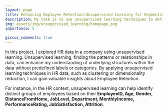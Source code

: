 ```yaml
---
layout: page
title: Enhancing Employee Retention:Unsupervised Learning for Segmentation and Personalized Strategies
description: My task is to use unsupervised learning techniques to define employee segments and make recommendations to increase retention within each one
img: assets/img/unsupervised_learning/homepage.png
importance: 5

giscus_comments: true
---
```

In this project, I explored HR data in a company using unsupervised learning. Unsupervised learning, finding the patterns or relationships in data, can enhance my understanding of underlying structures within the data without predefined labels or categories. By applying unsupervised learning techniques in HR data, such as clustering or dimensionality reduction, I can gain valuable insights about Employee Retention.

For instance, in the HR context, unsupervised learning can help identify distinct groups of employees based on their **EmployeeID, Age, Gender, DistanceFromHome, JobLevel, Department, MonthlyIncome, PerformanceRating, JobSatisfaction, Attrition**.